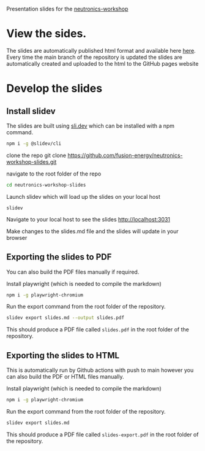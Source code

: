 Presentation slides for the [neutronics-workshop](https://github.com/fusion-energy/neutronics-workshop)

# View the sides.

The slides are automatically published html format and available here [here](https://fusion-energy.github.io/neutronics-workshop-slides/1).
Every time the main branch of the repository is updated the slides are automatically created and uploaded to the html to the GitHub pages website

# Develop the slides

## Install slidev

The slides are built using [sli.dev](https://sli.dev/) which can be installed with a npm command.

```bash
npm i -g @slidev/cli
```

clone the repo
git clone https://github.com/fusion-energy/neutronics-workshop-slides.git

navigate to the root folder of the repo

```bash
cd neutronics-workshop-slides
```

Launch slidev which will load up the slides on your local host
```bash/home/jshimwell/neutronics-workshop-slides/html
slidev
```

Navigate to your local host to see the slides
[http://localhost:3031](http://localhost:3031)

Make changes to the slides.md file and the slides will update in your browser

## Exporting the slides to PDF

You can also build the PDF files manually if required.

Install playwright (which is needed to compile the markdown)
```bash
npm i -g playwright-chromium
```

Run the export command from the root folder of the repository.

```bash
slidev export slides.md --output slides.pdf
```

This should produce a PDF file called ```slides.pdf``` in the root folder of the repository.

## Exporting the slides to HTML

This is automatically run by Github actions with push to main however you can also build the PDF or HTML files manually.

Install playwright (which is needed to compile the markdown)
```bash
npm i -g playwright-chromium
```

Run the export command from the root folder of the repository.

```bash
slidev export slides.md
```

This should produce a PDF file called ```slides-export.pdf``` in the root folder of the repository.

